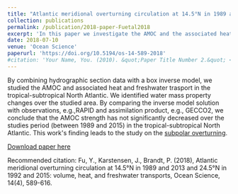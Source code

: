 ```yaml
---
title: "Atlantic meridional overturning circulation at 14.5°N in 1989 and 2013 and 24.5°N in 1992 and 2015: volume, heat, and freshwater transports"
collection: publications
permalink: /publication/2018-paper-Fuetal2018
excerpt: 'In this paper we investigate the AMOC and the associated heat and freshwater tranpsort using hydrgraphic section data.'
date: 2018-07-10
venue: 'Ocean Science'
paperurl: 'https://doi.org/10.5194/os-14-589-2018'
#citation: 'Your Name, You. (2010). &quot;Paper Title Number 2.&quot; <i>Journal 1</i>. 1(2).'
---
```

By combining hydrographic section data with a box inverse model, we studied the AMOC and associated heat and freshwater trasport in the tropical-subtropical North Atlantic. We identified water mass property changes over the studied area. By comparing the inverse model solution with observations, e.g.,RAPID and assimilation product, e.g., GECCO2, we conclude that the AMOC strength has not significantly decreased over the studies period (between 1989 and 2015) in the tropical-subtropical North Atlantic. This work's finding leads to the study on the [subpolar overturning](/publication/2020-paper-Fuetal2020).

[Download paper here](http://fuyao5411.github.io/papers/Fu2018.pdf)

Recommended citation: Fu, Y., Karstensen, J., Brandt, P. (2018), Atlantic meridional overturning circulation at 14.5°N in 1989 and 2013 and 24.5°N in 1992 and 2015: volume, heat, and freshwater transports, Ocean Science, 14(4), 589-616. 